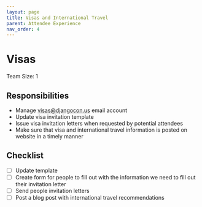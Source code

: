 ```yaml
---
layout: page
title: Visas and International Travel 
parent: Attendee Experience 
nav_order: 4
---
```


# Visas 

Team Size: 1

## Responsibilities 

- Manage visas@djangocon.us email account
- Update visa invitation template 
- Issue visa invitation letters when requested by potential attendees 
- Make sure that visa and international travel information is posted on website in a timely manner 

## Checklist

- [ ] Update template 
- [ ] Create form for people to fill out with the information we need to fill out their invitation letter 
- [ ] Send people invitation letters
- [ ] Post a blog post with international travel recommendations 